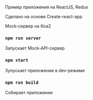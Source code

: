 Пример приложения на ReactJS, Redux


Сделано на основе Create-react-app

Mock-сервер на Koa2


### `npm run server`

Запускает Mock-API-сервер

### `npm start`

Зупускает приложение в dev-режиме

### `npm run build`

Собирает приложение
